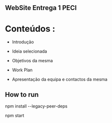 ## WebSite Entrega 1 PECI
# Conteúdos :

* Introdução

* Ideia selecionada

* Objetivos da mesma

* Work Plan

* Apresentação da equipa e contactos da mesma	

## How to run

npm install --legacy-peer-deps

npm start


